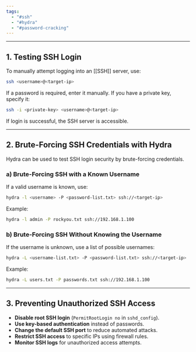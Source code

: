 ```yaml
---
tags:
  - "#ssh"
  - "#hydra"
  - "#password-cracking"
---
```


---
## 1. Testing SSH Login

To manually attempt logging into an [[SSH]] server, use:

```bash
ssh <username>@<target-ip>
```

If a password is required, enter it manually. If you have a private key, specify it:

```bash
ssh -i <private-key> <username>@<target-ip>
```

If login is successful, the SSH server is accessible.

---

## 2. Brute-Forcing SSH Credentials with Hydra

Hydra can be used to test SSH login security by brute-forcing credentials.

### a) Brute-Forcing SSH with a Known Username

If a valid username is known, use:

```bash
hydra -l <username> -P <password-list.txt> ssh://<target-ip>
```

Example:

```bash
hydra -l admin -P rockyou.txt ssh://192.168.1.100
```

### b) Brute-Forcing SSH Without Knowing the Username

If the username is unknown, use a list of possible usernames:

```bash
hydra -L <username-list.txt> -P <password-list.txt> ssh://<target-ip>
```

Example:

```bash
hydra -L users.txt -P passwords.txt ssh://192.168.1.100
```

---

## 3. Preventing Unauthorized SSH Access

- **Disable root SSH login** (`PermitRootLogin no` in `sshd_config`).
- **Use key-based authentication** instead of passwords.
- **Change the default SSH port** to reduce automated attacks.
- **Restrict SSH access** to specific IPs using firewall rules.
- **Monitor SSH logs** for unauthorized access attempts.
